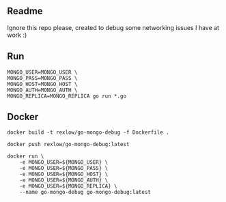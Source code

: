## Readme

Ignore this repo please, created to debug some networking issues I have at work :)

## Run

```
MONGO_USER=MONGO_USER \
MONGO_PASS=MONGO_PASS \
MONGO_HOST=MONGO_HOST \
MONGO_AUTH=MONGO_AUTH \
MONGO_REPLICA=MONGO_REPLICA go run *.go
```

## Docker

```
docker build -t rexlow/go-mongo-debug -f Dockerfile .

docker push rexlow/go-mongo-debug:latest

docker run \
    -e MONGO_USER=${MONGO_USER} \
    -e MONGO_USER=${MONGO_PASS} \
    -e MONGO_USER=${MONGO_HOST} \
    -e MONGO_USER=${MONGO_AUTH} \
    -e MONGO_USER=${MONGO_REPLICA} \
    --name go-mongo-debug go-mongo-debug:latest
```